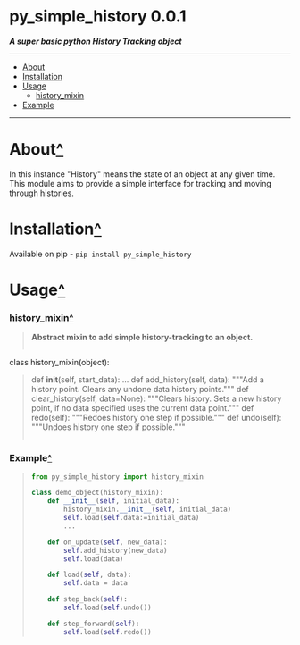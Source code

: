 # py_simple_history 0.0.1<a name="mark0"></a>

***A super basic python History Tracking object***

---

- [About](#mark1)
- [Installation](#mark2)
- [Usage](#mark3)
	- [history_mixin](#mark4)
- [Example](#mark5)

---

# About<a name="mark1"></a>[^](#mark0)

In this instance "History" means the state of an object at any given time. This module aims to provide a simple interface for tracking and moving through histories.

# Installation<a name="mark2"></a>[^](#mark0)

Available on pip - `pip install py_simple_history`

# Usage<a name="mark3"></a>[^](#mark0)

### history_mixin<a name="mark4"></a>[^](#mark3)
> **Abstract mixin to add simple history-tracking to an object.**
> 
> ```py
class history_mixin(object):
> 	def __init__(self, start_data):
> 		...
> 	def add_history(self, data):
> 		"""Add a history point. Clears any undone data history points."""
> 	def clear_history(self, data=None):
> 		"""Clears history. Sets a new history point, if no data specified uses the current data point."""
> 	def redo(self):
> 		"""Redoes history one step if possible."""
> 	def undo(self):
> 		"""Undoes history one step if possible."""
> 
> ```
### Example<a name="mark5"></a>[^](#mark0)

> ```py
> from py_simple_history import history_mixin
> 
> class demo_object(history_mixin):
>     def __init__(self, initial_data):
>         history_mixin.__init__(self, initial_data)
>         self.load(self.data:=initial_data)
>         ...
> 
>     def on_update(self, new_data):
>         self.add_history(new_data)
>         self.load(data)
> 
>     def load(self, data):
>         self.data = data
> 
>     def step_back(self):
>         self.load(self.undo())
> 
>     def step_forward(self):
>         self.load(self.redo())
> ```
